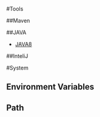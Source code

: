 #Tools

##Maven

##JAVA
- [JAVA8](http://tecadmin.net/install-oracle-java-8-jdk-8-ubuntu-via-ppa/#)

##InteliJ

#System

## Environment Variables

## Path
